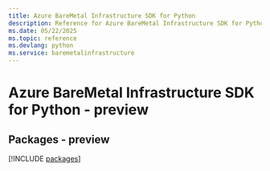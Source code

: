 ```yaml
---
title: Azure BareMetal Infrastructure SDK for Python
description: Reference for Azure BareMetal Infrastructure SDK for Python
ms.date: 05/22/2025
ms.topic: reference
ms.devlang: python
ms.service: baremetalinfrastructure
---
```

# Azure BareMetal Infrastructure SDK for Python - preview
## Packages - preview
[!INCLUDE [packages](baremetal-infrastructure-index.md)]